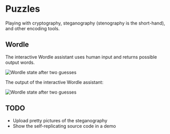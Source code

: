 # Puzzles
Playing with cryptography, steganography (stenography is the short-hand), and other encoding tools.

## Wordle

The interactive Wordle assistant uses human input and returns possible output words.

![Wordle state after two guesses](https://github.com/thedavidchu/puzzles/blob/main/.images/wordleguess2-2022-06-23.png?raw=true)

The output of the interactive Wordle assistant:

![Wordle state after two guesses](https://github.com/thedavidchu/puzzles/blob/main/.images/wordlesolver-guess2-2022-06-23.png?raw=true)

## TODO
- Upload pretty pictures of the steganography
- Show the self-replicating source code in a demo

